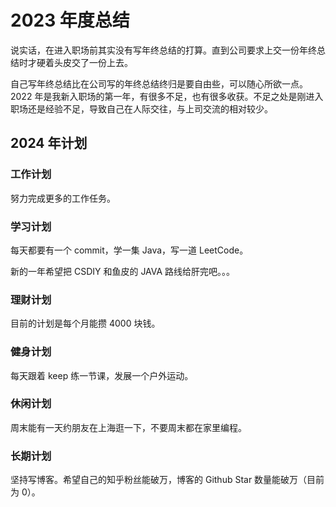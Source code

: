 # 2023 年度总结

说实话，在进入职场前其实没有写年终总结的打算。直到公司要求上交一份年终总结时才硬着头皮交了一份上去。

自己写年终总结比在公司写的年终总结终归是要自由些，可以随心所欲一点。2022 年是我新入职场的第一年，有很多不足，也有很多收获。不足之处是刚进入职场还是经验不足，导致自己在人际交往，与上司交流的相对较少。

## 2024 年计划

### 工作计划

努力完成更多的工作任务。

### 学习计划

每天都要有一个 commit，学一集 Java，写一道 LeetCode。

新的一年希望把 CSDIY 和鱼皮的 JAVA 路线给肝完吧。。。

### 理财计划

目前的计划是每个月能攒 4000 块钱。

### 健身计划

每天跟着 keep 练一节课，发展一个户外运动。

### 休闲计划

周末能有一天约朋友在上海逛一下，不要周末都在家里编程。

### 长期计划

坚持写博客。希望自己的知乎粉丝能破万，博客的 Github Star 数量能破万（目前为 0）。
